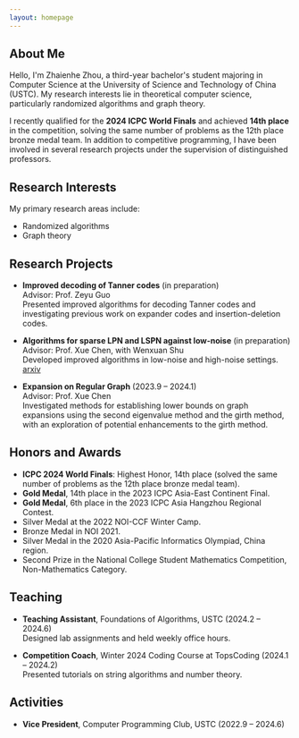 ```yaml
---
layout: homepage
---
```

## About Me

Hello, I'm Zhaienhe Zhou, a third-year bachelor's student majoring in Computer Science at the University of Science and Technology of China (USTC). My research interests lie in theoretical computer science, particularly randomized algorithms and graph theory.

I recently qualified for the **2024 ICPC World Finals** and achieved **14th place** in the competition, solving the same number of problems as the 12th place bronze medal team. In addition to competitive programming, I have been involved in several research projects under the supervision of distinguished professors.

## Research Interests

My primary research areas include:
- Randomized algorithms
- Graph theory

## Research Projects

- **Improved decoding of Tanner codes** (in preparation)  
  Advisor: Prof. Zeyu Guo  
  Presented improved algorithms for decoding Tanner codes and investigating previous work on expander codes and insertion-deletion codes.

- **Algorithms for sparse LPN and LSPN against low-noise** (in preparation)  
  Advisor: Prof. Xue Chen, with Wenxuan Shu  
  Developed improved algorithms in low-noise and high-noise settings. [arxiv](https://arxiv.org/abs/2407.19215)

- **Expansion on Regular Graph** (2023.9 – 2024.1)  
  Advisor: Prof. Xue Chen  
  Investigated methods for establishing lower bounds on graph expansions using the second eigenvalue method and the girth method, with an exploration of potential enhancements to the girth method.

## Honors and Awards

- **ICPC 2024 World Finals**: Highest Honor, 14th place (solved the same number of problems as the 12th place bronze medal team).
- **Gold Medal**, 14th place in the 2023 ICPC Asia-East Continent Final.
- **Gold Medal**, 6th place in the 2023 ICPC Asia Hangzhou Regional Contest.
- Silver Medal at the 2022 NOI-CCF Winter Camp.
- Bronze Medal in NOI 2021.
- Silver Medal in the 2020 Asia-Pacific Informatics Olympiad, China region.
- Second Prize in the National College Student Mathematics Competition, Non-Mathematics Category.

## Teaching

- **Teaching Assistant**, Foundations of Algorithms, USTC (2024.2 – 2024.6)  
  Designed lab assignments and held weekly office hours.

- **Competition Coach**, Winter 2024 Coding Course at TopsCoding (2024.1 – 2024.2)  
  Presented tutorials on string algorithms and number theory.

## Activities

- **Vice President**, Computer Programming Club, USTC (2022.9 – 2024.6)
